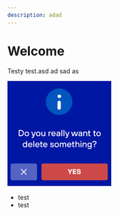 ```yaml
---
description: adad
---
```


# Welcome

Testy test.asd ad sad as

![asdasda](.gitbook/assets/screenshot-from-2021-01-14-20-25-51.png)



* test
* test





